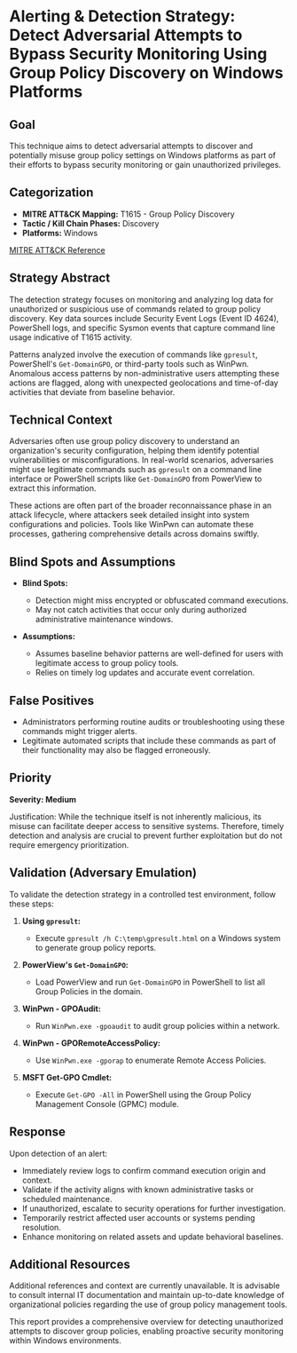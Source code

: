 # Alerting & Detection Strategy: Detect Adversarial Attempts to Bypass Security Monitoring Using Group Policy Discovery on Windows Platforms

## Goal
This technique aims to detect adversarial attempts to discover and potentially misuse group policy settings on Windows platforms as part of their efforts to bypass security monitoring or gain unauthorized privileges.

## Categorization
- **MITRE ATT&CK Mapping:** T1615 - Group Policy Discovery
- **Tactic / Kill Chain Phases:** Discovery
- **Platforms:** Windows

[MITRE ATT&CK Reference](https://attack.mitre.org/techniques/T1615)

## Strategy Abstract
The detection strategy focuses on monitoring and analyzing log data for unauthorized or suspicious use of commands related to group policy discovery. Key data sources include Security Event Logs (Event ID 4624), PowerShell logs, and specific Sysmon events that capture command line usage indicative of T1615 activity.

Patterns analyzed involve the execution of commands like `gpresult`, PowerShell's `Get-DomainGPO`, or third-party tools such as WinPwn. Anomalous access patterns by non-administrative users attempting these actions are flagged, along with unexpected geolocations and time-of-day activities that deviate from baseline behavior.

## Technical Context
Adversaries often use group policy discovery to understand an organization's security configuration, helping them identify potential vulnerabilities or misconfigurations. In real-world scenarios, adversaries might use legitimate commands such as `gpresult` on a command line interface or PowerShell scripts like `Get-DomainGPO` from PowerView to extract this information.

These actions are often part of the broader reconnaissance phase in an attack lifecycle, where attackers seek detailed insight into system configurations and policies. Tools like WinPwn can automate these processes, gathering comprehensive details across domains swiftly.

## Blind Spots and Assumptions
- **Blind Spots:**
  - Detection might miss encrypted or obfuscated command executions.
  - May not catch activities that occur only during authorized administrative maintenance windows.
  
- **Assumptions:**
  - Assumes baseline behavior patterns are well-defined for users with legitimate access to group policy tools.
  - Relies on timely log updates and accurate event correlation.

## False Positives
- Administrators performing routine audits or troubleshooting using these commands might trigger alerts.
- Legitimate automated scripts that include these commands as part of their functionality may also be flagged erroneously.
  
## Priority
**Severity: Medium**

Justification: While the technique itself is not inherently malicious, its misuse can facilitate deeper access to sensitive systems. Therefore, timely detection and analysis are crucial to prevent further exploitation but do not require emergency prioritization.

## Validation (Adversary Emulation)
To validate the detection strategy in a controlled test environment, follow these steps:

1. **Using `gpresult`:**
   - Execute `gpresult /h C:\temp\gpresult.html` on a Windows system to generate group policy reports.
   
2. **PowerView's `Get-DomainGPO`:**
   - Load PowerView and run `Get-DomainGPO` in PowerShell to list all Group Policies in the domain.

3. **WinPwn - GPOAudit:**
   - Run `WinPwn.exe -gpoaudit` to audit group policies within a network.
   
4. **WinPwn - GPORemoteAccessPolicy:**
   - Use `WinPwn.exe -gporap` to enumerate Remote Access Policies.

5. **MSFT Get-GPO Cmdlet:**
   - Execute `Get-GPO -All` in PowerShell using the Group Policy Management Console (GPMC) module.

## Response
Upon detection of an alert:

- Immediately review logs to confirm command execution origin and context.
- Validate if the activity aligns with known administrative tasks or scheduled maintenance.
- If unauthorized, escalate to security operations for further investigation.
- Temporarily restrict affected user accounts or systems pending resolution.
- Enhance monitoring on related assets and update behavioral baselines.

## Additional Resources
Additional references and context are currently unavailable. It is advisable to consult internal IT documentation and maintain up-to-date knowledge of organizational policies regarding the use of group policy management tools.

This report provides a comprehensive overview for detecting unauthorized attempts to discover group policies, enabling proactive security monitoring within Windows environments.
